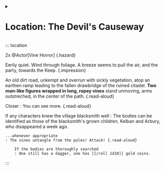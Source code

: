 <details><summary>

# Location: The Devil's Causeway

</summary>

Eerily quiet. Wind through foilage. A breeze seems to pull the air, and the party, towards the Keep.
{.impression}

==An old dirt road, unkempt and overrun with sickly vegetation, atop an earthen ramp leading to the fallen drawbridge of the ruined citadel. **Two man-like figures wrapped in long, ropey vines** stand unmoving, arms outstreched, in the center of the path.== {.read-aloud}

Approaching closer
: ==You can see the two figures are corpses, attached to poles by a mass of vines. The vines worms in and out of the bodies' eyes, ears, and mouths.==

If any characters knew the blacksmith
: The corpses are those of **Keary** and **Alban**, sons of the village smith. They vanished from the village eleven days ago.

Whenever appropriate
: ==To your horror, you realize the bodies are still moving! THe vines untangle from their poles and the corpse begins to walk!== {.read-aloud}
: 2x @Actor[Vine Horror] {.hazard}

If the corpses are searched
: Keary’s corpse is still carrying a @Compendium[dcc-core-book.dcc-core-weapons.Short sword] and @Compendium[dcc-core-book.dcc-core-weapons.Dagger]
 forged by his father
: Alban’s corpse has 5 cp hidden in its right boot.

Area A – Devil’s Causeway: An old dirt road, now overrun
with weeds and sickly vines, rises towards the ruined citadel. A
grisly sight bars your way: a pair of bodies, secured to poles by long
ropey vines. The wicked vines have wormed their way inside the bodies’
eyes, ears, and mouths. To your horror, you realize the bodies are
still moving.
The bodies are vine horrors: corpses animated by the foul
vines growing from seeds planted in their chests. The rotting
bodies serve both as nutritious hosts for the vines and as seed
pods for future vine horrors.
The horrors’ true nature becomes apparent when the characters
approach. The vines unwind from the posts, freeing the
horrors to shamble toward the PCs. Each horror attacks twice
per round, flailing with its long, ropey vines.
If both vines strike the same victim in one round, they entangle
the target, automatically inflicting 1d6 points of crushing
and choking damage on the following round. An entangled
victim can win free with a DC 15 Strength check.
Vine Horrors (2): Init +2; Atk vine +2 melee (1d4); AC 13; HD
2d10; hp 10 each; MV 20’; Act 2d20; SP entangle (automatic
1d6 damage on next round if both vine attacks land; DC 15 Str
check to escape); SV Fort +2, Ref +0, Will +2; AL C.
On the attack that kills a vine horror, the host corpse splits
open, spilling out thousands of small seeds slick with mucus.
The seeds become unviable in 12 hours but can move 1 foot
per hour until then. If a seed reach a corpse before expiring,
the corpse rises as a vine horror in 1d4 days.
The corpses belonged to Keary and Alban, sons of the village
smith. The brothers vanished from the village eleven days
ago. The beastmen killed the brothers and seeded their corpses
with vine horrors to ward off any investigations from the
townsfolk. Keary’s corpse is still carrying a short sword and
dagger (gifts forged by his father), and Alban’s corpse has 5 cp
hidden in its right boot.


## Hazards

2x @Actor[Vine Horror]

## 

</details>

::: location

2x @Actor[Vine Horror]
{.hazard}

Eerily quiet. Wind through foilage. A breeze seems to pull the air, and the party, towards the Keep. {.impression}

An old dirt road, unkempt and overrun with sickly vegetation, atop an earthen ramp leading to the fallen drawbridge of the ruined citadel. **Two man-like figures wrapped in long, ropey vines** stand unmoving, arms outstreched, in the center of the path. {.read-aloud}

Closer
: You can see more. {.read-aloud}

If any characters knew the village blacksmith well
: The bodies can be identified as those of the blacksmith's grown children, Kelban and Arbury, who disappeared a week ago.

    ...whenever appropriate
    : The vines untangle from the poles! Attack! {.read-aloud}

        If the bodies are thoroughly searched
        : One still has a dagger, one has [[/roll 1d10]] gold coins.

:::